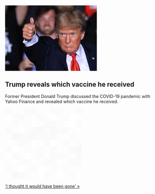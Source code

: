 
![Trump reveals which vaccine he received](./20211002175840.png)
## Trump reveals which vaccine he received

Former President Donald Trump discussed the COVID-19 pandemic with Yahoo Finance and revealed which vaccine he received.

![pic](../square_bg.png)

['I thought it would have been gone' »](https://www.yahoo.com/finance/news/donald-trump-i-got-the-pfizer-125703879.html)
